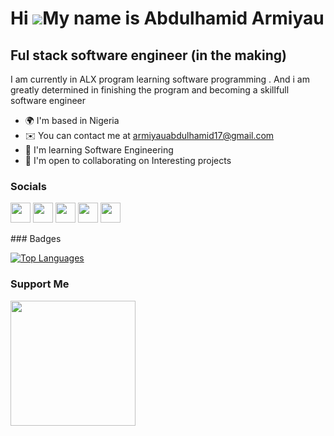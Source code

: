 Hi ![](https://user-images.githubusercontent.com/18350557/176309783-0785949b-9127-417c-8b55-ab5a4333674e.gif)My name is Abdulhamid Armiyau
==========================================================================================================================================

Ful stack software engineer (in the making)
--------------------------------------------

I am currently in ALX program learning software programming . And i am greatly determined in finishing the program and becoming a skillfull software engineer

* 🌍  I'm based in Nigeria
* ✉️  You can contact me at [armiyauabdulhamid17@gmail.com](mailto:armiyauabdulhamid17@gmail.com)
* 🧠  I'm learning Software Engineering
* 🤝  I'm open to collaborating on Interesting projects


### Socials

<p align="left"> <a href="https://www.facebook.com/Armi Yau" target="_blank" rel="noreferrer"><img src="https://raw.githubusercontent.com/danielcranney/readme-generator/main/public/icons/socials/facebook.svg" width="32" height="32" /></a> <a href="https://www.github.com/armiyau1" target="_blank" rel="noreferrer"><img src="https://raw.githubusercontent.com/danielcranney/readme-generator/main/public/icons/socials/github-dark.svg" width="32" height="32" /></a> <a href="http://www.instagram.com/Armi Yau" target="_blank" rel="noreferrer"><img src="https://raw.githubusercontent.com/danielcranney/readme-generator/main/public/icons/socials/instagram.svg" width="32" height="32" /></a> <a href="https://www.linkedin.com/in/ABDULHAMID ARMIYAU " target="_blank" rel="noreferrer"><img src="https://raw.githubusercontent.com/danielcranney/readme-generator/main/public/icons/socials/linkedin.svg" width="32" height="32" /></a> <a href="https://www.twitter.com/armi_yau" target="_blank" rel="noreferrer"><img src="https://raw.githubusercontent.com/danielcranney/readme-generator/main/public/icons/socials/twitter.svg" width="32" height="32" /></a></p>
### Badges

<a href="https://github.com/armiyau1" align="left"><img src="https://github-readme-stats.vercel.app/api/top-langs/?username=armiyau1&langs_count=10&title_color=0891b2&text_color=ffffff&icon_color=0891b2&bg_color=1c1917&hide_border=true&locale=en&custom_title=Top%20%Languages" alt="Top Languages" /></a>

### Support Me

<a href="https://www.buymeacoffee.com/armiyau1"><img src="https://cdn.buymeacoffee.com/buttons/v2/default-yellow.png" width="200" /></a>
